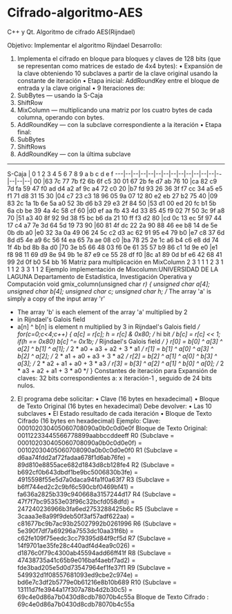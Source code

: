 Cifrado-algoritmo-AES
=====================

C++ y Qt. Algoritmo de cifrado AES(Rijndael)


Objetivo: Implementar el algoritmo Rijndael
Desarrollo:
1. Implementa el cifrado en bloque para bloques y claves de 128 bits (que se representan como matrices de estado
de 4x4 bytes):
• Expansión de la clave obteniendo 10 subclaves a partir de la clave original usando la constante de iteración
• Etapa inicial: AddRoundKey entre el bloque de entrada y la clave original
• 9 Iteraciones de:
1. SubBytes — usando la S-Caja
2. ShiftRow
3. MixColumn — multiplicando una matriz por los cuatro bytes de cada columna, operando con bytes.
4. AddRoundKey — con la subclave correspondiente a la iteración
•
Etapa final:
1. SubBytes
2. ShiftRows
3. AddRoundKey — con la última subclave
------------------------------------
S-Caja
| 0 1 2 3 4 5 6 7 8 9 a b c d e f
---|--|--|--|--|--|--|--|--|--|--|--|--|--|--|--|--|
00 |63 7c 77 7b f2 6b 6f c5 30 01 67 2b fe d7 ab 76
10 |ca 82 c9 7d fa 59 47 f0 ad d4 a2 af 9c a4 72 c0
20 |b7 fd 93 26 36 3f f7 cc 34 a5 e5 f1 71 d8 31 15
30 |04 c7 23 c3 18 96 05 9a 07 12 80 e2 eb 27 b2 75
40 |09 83 2c 1a 1b 6e 5a a0 52 3b d6 b3 29 e3 2f 84
50 |53 d1 00 ed 20 fc b1 5b 6a cb be 39 4a 4c 58 cf
60 |d0 ef aa fb 43 4d 33 85 45 f9 02 7f 50 3c 9f a8
70 |51 a3 40 8f 92 9d 38 f5 bc b6 da 21 10 ff f3 d2
80 |cd 0c 13 ec 5f 97 44 17 c4 a7 7e 3d 64 5d 19 73
90 |60 81 4f dc 22 2a 90 88 46 ee b8 14 de 5e 0b db
a0 |e0 32 3a 0a 49 06 24 5c c2 d3 ac 62 91 95 e4 79
b0 |e7 c8 37 6d 8d d5 4e a9 6c 56 f4 ea 65 7a ae 08
c0 |ba 78 25 2e 1c a6 b4 c6 e8 dd 74 1f 4b bd 8b 8a
d0 |70 3e b5 66 48 03 f6 0e 61 35 57 b9 86 c1 1d 9e
e0 |e1 f8 98 11 69 d9 8e 94 9b 1e 87 e9 ce 55 28 df
f0 |8c a1 89 0d bf e6 42 68 41 99 2d 0f b0 54 bb 16
Matriz para multiplicación en MixColumn
2 3 1 1
1 2 3 1
1 1 2 3
3 1 1 2
Ejemplo implementación de Mixcolumn:UNIVERSIDAD DE LA LAGUNA
Departamento de Estadística, Investigación Operativa y Computación
void gmix_column(unsigned char *r) {
unsigned char a[4];
unsigned char b[4];
unsigned char c;
unsigned char h;
/* The array 'a' is simply a copy of the input array 'r'
* The array 'b' is each element of the array 'a' multiplied by 2
* in Rijndael's Galois field
* a[n] ^ b[n] is element n multiplied by 3 in Rijndael's Galois field */
for(c=0;c<4;c++) {
a[c] = r[c];
h = r[c] & 0x80; /* hi bit */
b[c] = r[c] << 1;
if(h == 0x80)
b[c] ^= 0x1b; /* Rijndael's Galois field */
}
r[0] = b[0] ^ a[3] ^ a[2] ^ b[1] ^ a[1]; /* 2 * a0 + a3 + a2 + 3 * a1 */
r[1] = b[1] ^ a[0] ^ a[3] ^ b[2] ^ a[2]; /* 2 * a1 + a0 + a3 + 3 * a2 */
r[2] = b[2] ^ a[1] ^ a[0] ^ b[3] ^ a[3]; /* 2 * a2 + a1 + a0 + 3 * a3 */
r[3] = b[3] ^ a[2] ^ a[1] ^ b[0] ^ a[0]; /* 2 * a3 + a2 + a1 + 3 * a0 */
}
Constantes de iteración para Expansión de claves: 32 bits correspondientes a: x iteración-1 , seguido de 24 bits nulos.
2. El programa debe solicitar:
• Clave (16 bytes en hexadecimal)
• Bloque de Texto Original (16 bytes en hexadecimal)
Debe devolver:
• Las 10 subclaves
• El Estado resultado de cada iteración
• Bloque de Texto Cifrado (16 bytes en hexadecimal)
Ejemplo:
Clave: 000102030405060708090a0b0c0d0e0f
Bloque de Texto Original: 00112233445566778899aabbccddeeff
R0 (Subclave = 000102030405060708090a0b0c0d0e0f) = 00102030405060708090a0b0c0d0e0f0
R1 (Subclave = d6aa74fdd2af72fadaa678f1d6ab76fe) = 89d810e8855ace682d1843d8cb128fe4
R2 (Subclave = b692cf0b643dbdf1be9bc5006830b3fe) = 4915598f55e5d7a0daca94fa1f0a63f7
R3 (Subclave = b6ff744ed2c2c9bf6c590cbf0469bf41) = fa636a2825b339c940668a3157244d17
R4 (Subclave = 47f7f7bc95353e03f96c32bcfd058dfd) = 247240236966b3fa6ed2753288425b6c
R5 (Subclave = 3caaa3e8a99f9deb50f3af57adf622aa) = c81677bc9b7ac93b25027992b0261996
R6 (Subclave = 5e390f7df7a69296a7553dc10aa31f6b) = c62fe109f75eedc3cc79395d84f9cf5d
R7 (Subclave = 14f9701ae35fe28c440adf4d4ea9c026) = d1876c0f79c4300ab45594add66ff41f
R8 (Subclave = 47438735a41c65b9e016baf4aebf7ad2) = fde3bad205e5d0d73547964ef1fe37f1
R9 (Subclave = 549932d1f08557681093ed9cbe2c974e) = bd6e7c3df2b5779e0b61216e8b10b689
R10 (Subclave = 13111d7fe3944a17f307a78b4d2b30c5) = 69c4e0d86a7b0430d8cdb78070b4c55a
Bloque de Texto Cifrado : 69c4e0d86a7b0430d8cdb78070b4c55a
